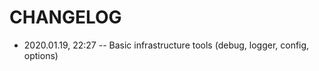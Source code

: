 <!--
 @since 2020.01.19, 22:26
 @changed 2020.01.19, 22:26
-->

# CHANGELOG

- 2020.01.19, 22:27 -- Basic infrastructure tools (debug, logger, config, options)
